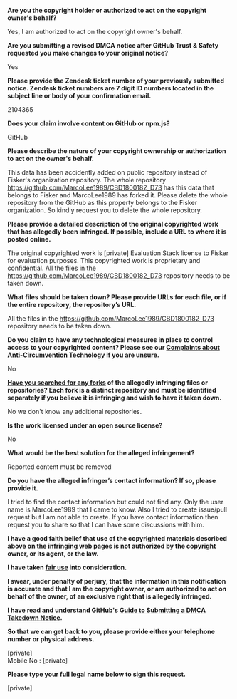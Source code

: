 **Are you the copyright holder or authorized to act on the copyright owner's behalf?**

Yes, I am authorized to act on the copyright owner's behalf.

**Are you submitting a revised DMCA notice after GitHub Trust & Safety requested you make changes to your original notice?**

Yes

**Please provide the Zendesk ticket number of your previously submitted notice. Zendesk ticket numbers are 7 digit ID numbers located in the subject line or body of your confirmation email.**

2104365

**Does your claim involve content on GitHub or npm.js?**

GitHub

**Please describe the nature of your copyright ownership or authorization to act on the owner's behalf.**

This data has been accidently added on public repository instead of Fisker's organization repository. The whole repository https://github.com/MarcoLee1989/CBD1800182_D73 has this data that belongs to Fisker and MarcoLee1989 has forked it.
Please delete the whole repository from the GitHub as this property belongs to the Fisker organization. So kindly request you to delete the whole repository.

**Please provide a detailed description of the original copyrighted work that has allegedly been infringed. If possible, include a URL to where it is posted online.**

The original copyrighted work is [private] Evaluation Stack license to Fisker for evaluation purposes. This copyrighted work is proprietary and confidential. All the files in the https://github.com/MarcoLee1989/CBD1800182_D73 repository needs to be taken down.

**What files should be taken down? Please provide URLs for each file, or if the entire repository, the repository’s URL.**

All the files in the https://github.com/MarcoLee1989/CBD1800182_D73 repository needs to be taken down.

**Do you claim to have any technological measures in place to control access to your copyrighted content? Please see our <a href="https://docs.github.com/articles/guide-to-submitting-a-dmca-takedown-notice#complaints-about-anti-circumvention-technology">Complaints about Anti-Circumvention Technology</a> if you are unsure.**

No

**<a href="https://docs.github.com/articles/dmca-takedown-policy#b-what-about-forks-or-whats-a-fork">Have you searched for any forks</a> of the allegedly infringing files or repositories? Each fork is a distinct repository and must be identified separately if you believe it is infringing and wish to have it taken down.**

No we don't know any additional repositories.

**Is the work licensed under an open source license?**

No

**What would be the best solution for the alleged infringement?**

Reported content must be removed

**Do you have the alleged infringer’s contact information? If so, please provide it.**

I tried to find the contact information but could not find any. Only the user name is MarcoLee1989 that I came to know.
Also I tried to create issue/pull request but I am not able to create. If you have contact information then request you to share so that I can have some discussions with him.

**I have a good faith belief that use of the copyrighted materials described above on the infringing web pages is not authorized by the copyright owner, or its agent, or the law.**

**I have taken <a href="https://www.lumendatabase.org/topics/22">fair use</a> into consideration.**

**I swear, under penalty of perjury, that the information in this notification is accurate and that I am the copyright owner, or am authorized to act on behalf of the owner, of an exclusive right that is allegedly infringed.**

**I have read and understand GitHub's <a href="https://docs.github.com/articles/guide-to-submitting-a-dmca-takedown-notice/">Guide to Submitting a DMCA Takedown Notice</a>.**

**So that we can get back to you, please provide either your telephone number or physical address.**

[private]  
Mobile No : [private]

**Please type your full legal name below to sign this request.**

[private]
